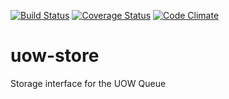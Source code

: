 [![Build Status](https://travis-ci.org/scull7/uow-store.svg?branch=master)](https://travis-ci.org/scull7/uow-store)
[![Coverage Status](https://coveralls.io/repos/scull7/uow-store/badge.svg)](https://coveralls.io/r/scull7/uow-store)
[![Code Climate](https://codeclimate.com/github/scull7/uow-store/badges/gpa.svg)](https://codeclimate.com/github/scull7/uow-store)

# uow-store
Storage interface for the UOW Queue
